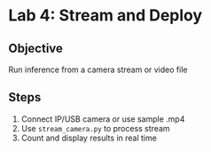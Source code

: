 # Lab 4: Stream and Deploy

## Objective
Run inference from a camera stream or video file

## Steps
1. Connect IP/USB camera or use sample .mp4
2. Use `stream_camera.py` to process stream
3. Count and display results in real time
